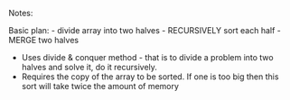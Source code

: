 



Notes:

Basic plan:
    - divide array into two halves
    - RECURSIVELY sort each half
    - MERGE two halves

- Uses divide & conquer method - that is to divide a problem into two halves and solve it, do it recursively.
- Requires the copy of the array to be sorted. If one is too big then this sort will take twice the amount of memory